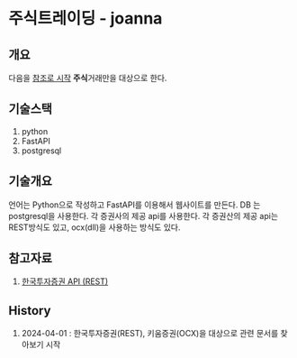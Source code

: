 # 주식트레이딩 - joanna

## 개요

다음을 [참조로 시작](https://www.bluestones.biz/cms/pages?action=view&page=/HomePage/stock/stock_products.md) 
**주식**거래만을 대상으로 한다.

## 기술스택

1. python
2. FastAPI
3. postgresql

## 기술개요

언어는 Python으로 작성하고 FastAPI를 이용해서 웹사이트를 만든다.
DB 는 postgresql을 사용한다.
각 증권사의 제공 api를 사용한다. 각 증권산의 제공 api는 REST방식도 있고, ocx(dll)을 사용하는 방식도 있다.

## 참고자료

1. [한국투자증권 API (REST)](https://apiportal.koreainvestment.com/intro)

## History

1. 2024-04-01 : 한국투자증권(REST), 키움증권(OCX)을 대상으로 관련 문서를 찾아보기 시작
